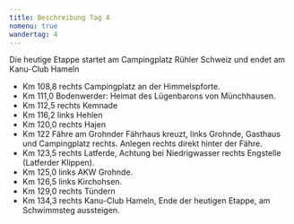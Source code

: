 ```yaml
---
title: Beschreibung Tag 4
nomenu: true
wandertag: 4
---
```


Die heutige Etappe startet am Campingplatz Rühler Schweiz und endet am Kanu-Club Hameln

- Km 108,8 rechts Campingplatz an der Himmelspforte.
- Km 111,0 Bodenwerder: Heimat des Lügenbarons von Münchhausen.
- Km 112,5 rechts Kemnade
- Km 116,2 links Hehlen
- Km 120,0 rechts Hajen
- Km 122 Fähre am Grohnder Fährhaus kreuzt, links Grohnde, Gasthaus und Campingplatz rechts. Anlegen rechts direkt hinter der Fähre.
- Km 123,5 rechts Latferde, Achtung bei Niedrigwasser rechts Engstelle (Latferder Klippen).
- Km 125,0 links AKW Grohnde.
- Km 126,5 links Kirchohsen. 
- Km 129,0 rechts Tündern 
- Km 134,3 rechts Kanu-Club Hameln, Ende der heutigen Etappe, am Schwimmsteg aussteigen. 
